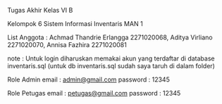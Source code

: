 Tugas Akhir Kelas VI B

Kelompok 6
Sistem Informasi Inventaris MAN 1

List Anggota :
Achmad Thandrie Erlangga 2271020068,
Aditya Virliano 2271020070,
Annisa Fazhira 2271020081

note :
Untuk login diharuskan memakai akun yang terdaftar di database inventaris.sql (untuk db inventaris.sql sudah saya taruh di dalam folder)

Role Admin
email : admin@gmail.com
password : 12345

Role Petugas
email : petugas@gmail.com
password : 12345

